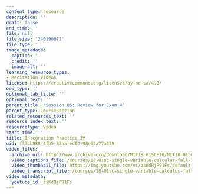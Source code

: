 ```yaml
---
content_type: resource
description: ''
draft: false
end_time: ''
file: null
file_size: '240190072'
file_type: ''
image_metadata:
  caption: ''
  credit: ''
  image-alt: ''
learning_resource_types:
- Recitation Videos
license: https://creativecommons.org/licenses/by-nc-sa/4.0/
ocw_type: ''
optional_tab_title: ''
optional_text: ''
parent_title: 'Session 85: Review for Exam 4'
parent_type: CourseSection
related_resources_text: ''
resource_index_text: ''
resourcetype: Video
start_time: ''
title: Integration Practice IV
uid: f33bb888-4fb5-85aa-ed04-98e62a77a339
video_files:
  archive_url: http://www.archive.org/download/MIT18_01SCF10/MIT18_01SCF10Rec_66_300k.mp4
  video_captions_file: /courses/18-01sc-single-variable-calculus-fall-2010/e80765daead5596ebb743975df5f637e_zsKdRjP91Fs.vtt
  video_thumbnail_file: https://img.youtube.com/vi/zsKdRjP91Fs/default.jpg
  video_transcript_file: /courses/18-01sc-single-variable-calculus-fall-2010/d530409ad1c3bbf95ed872f64833caa1_zsKdRjP91Fs.pdf
video_metadata:
  youtube_id: zsKdRjP91Fs
---
```

